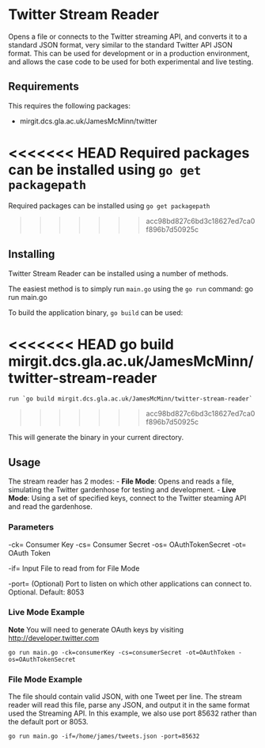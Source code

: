 # Twitter Stream Reader
Opens a file or connects to the Twitter streaming API, and converts it to a 
standard JSON format, very similar to the standard Twitter API JSON format.
This can be used for development or in a production environment, and allows
the case code to be used for both experimental and live testing.

## Requirements
This requires the following packages:
 - mirgit.dcs.gla.ac.uk/JamesMcMinn/twitter

<<<<<<< HEAD
Required packages can be installed using `go get packagepath`
=======
 Required packages can be installed using `go get packagepath`
>>>>>>> acc98bd827c6bd3c18627ed7ca0f896b7d50925c

## Installing
Twitter Stream Reader can be installed using a number of methods.

The easiest method is to simply run `main.go` using the `go run` command: 
    go run main.go

To  build the application binary, `go build` can be used:

<<<<<<< HEAD
    go build mirgit.dcs.gla.ac.uk/JamesMcMinn/twitter-stream-reader
=======
    run `go build mirgit.dcs.gla.ac.uk/JamesMcMinn/twitter-stream-reader`
>>>>>>> acc98bd827c6bd3c18627ed7ca0f896b7d50925c

This will generate the binary in your current directory.

## Usage
The stream reader has 2 modes:
	- **File Mode**: Opens and reads a file, simulating the Twitter gardenhose
	for testing and development.
	- **Live Mode**: Using a set of specified keys, connect to the Twitter 
	steaming API and read the gardenhose.

### Parameters

  -ck= Consumer Key
  -cs= Consumer Secret
  -os= OAuthTokenSecret
  -ot= OAuth Token

  -if= Input File to read from for File Mode

  -port= (Optional) Port to listen on which other applications can connect to. Optional. Default: 8053


### Live Mode Example
**Note** You will need to generate OAuth keys by visiting http://developer.twitter.com

	go run main.go -ck=consumerKey -cs=consumerSecret -ot=OAuthToken -os=OAuthTokenSecret

### File Mode Example
The file should contain valid JSON, with one Tweet per line. The stream reader will read this file,
parse any JSON, and output it in the same format used the Streaming API. In this example, we also 
use port 85632 rather than the default port or 8053.
 
    go run main.go -if=/home/james/tweets.json -port=85632